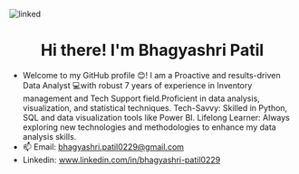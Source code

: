 ![linked](https://github.com/user-attachments/assets/d2372325-4694-4e2e-abee-c0087dc71340) <h1 align="center">Hi there! I'm Bhagyashri Patil</h1>

- Welcome to my GitHub profile 😊! I am a Proactive and results-driven Data Analyst 💻with robust 7 years of experience in Inventory management and Tech Support field.Proficient in data analysis, visualization, and statistical techniques. Tech-Savvy: Skilled in Python, SQL and data visualization tools like Power BI. Lifelong Learner: Always exploring new technologies and methodologies to enhance my data analysis skills.
- 📫 Email: bhagyashri.patil0229@gmail.com
- Linkedin: www.linkedin.com/in/bhagyashri-patil0229

